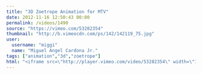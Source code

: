 ```yaml
---
title: "3D Zoetrope Animation for MTV"
date: 2012-11-16 12:50:43 00:00
permalink: /videos/1490
source: "https://vimeo.com/53282354"
thumbnail: "http://b.vimeocdn.com/ps/142/142119_75.jpg"
user:
  username: "miggi"
  name: "Miguel Angel Cardona Jr."
tags: ["animation","3d","zoetrope"]
html: "<iframe src=\"http://player.vimeo.com/video/53282354\" width=\"1280\" height=\"720\" frameborder=\"0\" webkitAllowFullScreen mozallowfullscreen allowFullScreen></iframe>"
---
```


